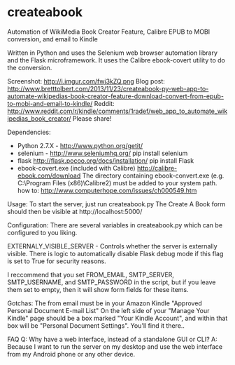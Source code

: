 createabook
===========

Automation of WikiMedia Book Creator Feature, Calibre EPUB to MOBI conversion, and email to Kindle

Written in Python and uses the Selenium web browser automation library and the Flask microframework. 
It uses the Calibre ebook-covert utility to do the conversion.

Screenshot: http://i.imgur.com/fwj3kZQ.png
Blog post: http://www.bretttolbert.com/2013/11/23/createabook-py-web-app-to-automate-wikipedias-book-creator-feature-download-convert-from-epub-to-mobi-and-email-to-kindle/
Reddit: http://www.reddit.com/r/kindle/comments/1radef/web_app_to_automate_wikipedias_book_creator/
Please share!

Dependencies:
* Python 2.7.X - http://www.python.org/getit/
* selenium - http://www.seleniumhq.org/ pip install selenium
* flask http://flask.pocoo.org/docs/installation/ pip install Flask
* ebook-covert.exe (included with Calibre) http://calibre-ebook.com/download 
The directory containing ebook-convert.exe (e.g. C:\Program Files (x86)\Calibre2) must be added to your system path. how to: http://www.computerhope.com/issues/ch000549.htm

Usage:
To start the server, just run createabook.py
The Create A Book form should then be visible at http://localhost:5000/

Configuration:
There are several variables in createabook.py which can be configured to you liking.

EXTERNALY_VISIBLE_SERVER - Controls whether the server is externally visible. 
There is logic to automatically disable Flask debug mode if this flag is set to True for security reasons.

I reccommend that you set FROM_EMAIL, SMTP_SERVER, SMTP_USERNAME, and SMTP_PASSWORD in the script,
but if you leave them set to empty, then it will show form fields for these items. 

Gotchas:
The from email must be in your Amazon Kindle "Approved Personal Document E-mail List"
On the left side of your "Manage Your Kindle" page should be a box marked "Your Kindle Account", 
and within that box will be "Personal Document Settings". You'll find it there..

FAQ
Q: Why have a web interface, instead of a standalone GUI or CLI?
A: Because I want to run the server on my desktop and use the web interface 
from my Android phone or any other device.

